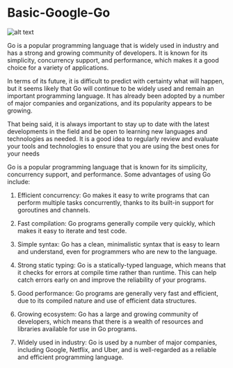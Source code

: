 # Basic-Google-Go

![alt text](https://play-lh.googleusercontent.com/RZ5luCUwc5QtJP9xDn-ZCwEutT160GVyoh5K1eu4YJ5fD7v4LP5ptVdgR9mz4Hnr7A)

Go is a popular programming language that is widely used in industry and has a strong and growing community of developers. It is known for its simplicity, concurrency support, and performance, which makes it a good choice for a variety of applications.

In terms of its future, it is difficult to predict with certainty what will happen, but it seems likely that Go will continue to be widely used and remain an important programming language. It has already been adopted by a number of major companies and organizations, and its popularity appears to be growing.

That being said, it is always important to stay up to date with the latest developments in the field and be open to learning new languages and technologies as needed. It is a good idea to regularly review and evaluate your tools and technologies to ensure that you are using the best ones for your needs

Go is a popular programming language that is known for its simplicity, concurrency support, and performance. Some advantages of using Go include:

1. Efficient concurrency: Go makes it easy to write programs that can perform multiple tasks concurrently, thanks to its built-in support for goroutines and channels.

2. Fast compilation: Go programs generally compile very quickly, which makes it easy to iterate and test code.

3. Simple syntax: Go has a clean, minimalistic syntax that is easy to learn and understand, even for programmers who are new to the language.

4. Strong static typing: Go is a statically-typed language, which means that it checks for errors at compile time rather than runtime. This can help catch errors early on and improve the reliability of your programs.

5. Good performance: Go programs are generally very fast and efficient, due to its compiled nature and use of efficient data structures.

6. Growing ecosystem: Go has a large and growing community of developers, which means that there is a wealth of resources and libraries available for use in Go programs.

7. Widely used in industry: Go is used by a number of major companies, including Google, Netflix, and Uber, and is well-regarded as a reliable and efficient programming language.
